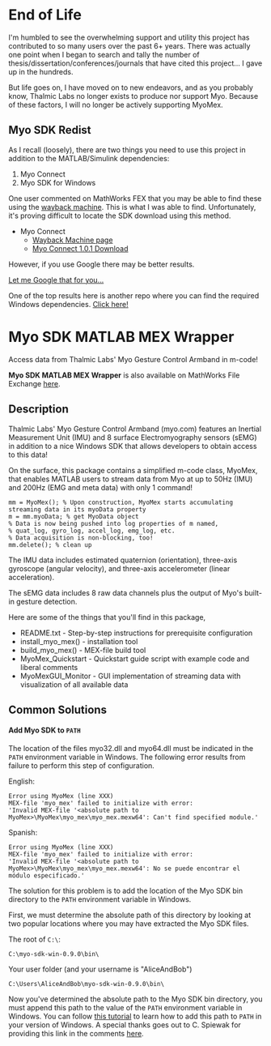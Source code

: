 # End of Life

I'm humbled to see the overwhelming support and utility this project has contributed to so many users over the past 6+ years. There was actually one point when I began to search and tally the number of thesis/dissertation/conferences/journals that have cited this project... I gave up in the hundreds.

But life goes on, I have moved on to new endeavors, and as you probably know, Thalmic Labs no longer exists to produce nor support Myo. Because of these factors, I will no longer be actively supporting MyoMex.

## Myo SDK Redist

As I recall (loosely), there are two things you need to use this project in addition to the MATLAB/Simulink dependencies:

1.  Myo Connect
2.  Myo SDK for Windows

One user commented on MathWorks FEX that you may be able to find these using the [wayback machine](web.archive.org). This is what I was able to find. Unfortunately, it's proving difficult to locate the SDK download using this method.

-   Myo Connect
    -   [Wayback Machine page](https://web.archive.org/web/20160327215305/https://developer.thalmic.com/downloads)
    -   [Myo Connect 1.0.1 Download](https://web.archive.org/web/20160327215305/https://s3.amazonaws.com/thalmicdownloads/windows/1.0.1/Myo+Connect+Installer.exe)

However, if you use Google there may be better results.

[Let me Google that for you...](https://lmgtfy.app/?q=%22myo-sdk-win-0.9.0%22)

One of the top results here is another repo where you can find the required Windows dependencies. [Click here!](https://github.com/NiklasRosenstein/myo-python/releases)

# Myo SDK MATLAB MEX Wrapper
Access data from Thalmic Labs' Myo Gesture Control Armband in m-code!

**Myo SDK MATLAB MEX Wrapper** is also available on MathWorks File Exchange [here](http://www.mathworks.com/matlabcentral/fileexchange/55817-myo-sdk-mex-wrapper).

## Description

Thalmic Labs' Myo Gesture Control Armband (myo.com) features an Inertial Measurement Unit (IMU) and 8 surface Electromyography sensors (sEMG) in addition to a nice Windows SDK that allows developers to obtain access to this data! 

On the surface, this package contains a simplified m-code class, MyoMex, that enables MATLAB users to stream data from Myo at up to 50Hz (IMU) and 200Hz (EMG and meta data) with only 1 command!

    mm = MyoMex(); % Upon construction, MyoMex starts accumulating streaming data in its myoData property
    m = mm.myoData; % get MyoData object
    % Data is now being pushed into log properties of m named, 
    % quat_log, gyro_log, accel_log, emg_log, etc. 
    % Data acquisition is non-blocking, too! 
    mm.delete(); % clean up

The IMU data includes estimated quaternion (orientation), three-axis gyroscope (angular velocity), and three-axis accelerometer (linear acceleration).

The sEMG data includes 8 raw data channels plus the output of Myo's built-in gesture detection.

Here are some of the things that you'll find in this package, 

* README.txt - Step-by-step instructions for prerequisite configuration 
* install_myo_mex() - installation tool 
* build_myo_mex() - MEX-file build tool 
* MyoMex_Quickstart - Quickstart guide script with example code and liberal comments 
* MyoMexGUI_Monitor - GUI implementation of streaming data with visualization of all available data

## Common Solutions

#### Add Myo SDK to `PATH`

The location of the files myo32.dll and myo64.dll must be indicated in the `PATH` environment variable in Windows. The following error results from failure to perform this step of configuration.

English:
```
Error using MyoMex (line XXX) 
MEX-file 'myo_mex' failed to initialize with error: 
'Invalid MEX-file '<absolute path to MyoMex>\MyoMex\myo_mex\myo_mex.mexw64': Can't find specified module.' 
```

Spanish:
```
Error using MyoMex (line XXX) 
MEX-file 'myo_mex' failed to initialize with error:
'Invalid MEX-file '<absolute path to MyoMex>\MyoMex\myo_mex\myo_mex.mexw64': No se puede encontrar el módulo especificado.' 
```

The solution for this problem is to add the location of the Myo SDK bin directory to the `PATH` environment variable in Windows.

First, we must determine the absolute path of this directory by looking at two popular locations where you may have extracted the Myo SDK files.

The root of `C:\`:
```
C:\myo-sdk-win-0.9.0\bin\
```

Your user folder (and your username is "AliceAndBob")
```
C:\Users\AliceAndBob\myo-sdk-win-0.9.0\bin\
```

Now you've determined the absolute path to the Myo SDK bin directory, you must append this path to the value of the `PATH` environment variable in Windows. You can follow [this tutorial](http://www.computerhope.com/issues/ch000549.htm) to learn how to add this path to `PATH` in your version of Windows. A special thanks goes out to C. Spiewak for providing this link in the comments [here](http://www.mathworks.com/matlabcentral/fileexchange/55817-myo-sdk-matlab-mex-wrapper).

